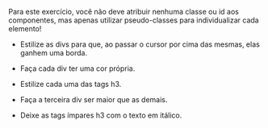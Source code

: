 Para este exercício, você não deve atribuir nenhuma classe ou id aos componentes, mas apenas utilizar pseudo-classes para individualizar cada elemento!

- Estilize as divs para que, ao passar o cursor por cima das mesmas, elas ganhem uma borda.

- Faça cada div ter uma cor própria.

- Estilize cada uma das tags h3.

- Faça a terceira div ser maior que as demais.

- Deixe as tags ímpares h3 com o texto em itálico.
